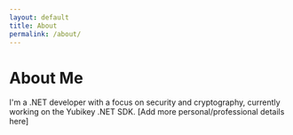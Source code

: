 ```yaml
---
layout: default
title: About
permalink: /about/
---
```


# About Me

I'm a .NET developer with a focus on security and cryptography, currently working on the Yubikey .NET SDK. 
[Add more personal/professional details here]